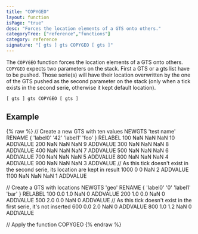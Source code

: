 ```yaml
---
title: "COPYGEO"
layout: function
isPage: "true"
desc: "Forces the location elements of a GTS onto others."
categoryTree: ["reference","functions"]
category: reference
signature: "[ gts ] gts COPYGEO [ gts ]"
---
```


The `COPYGEO` function forces the location elements of a GTS onto others. `COPYGEO` expects two parameters on the stack. First a GTS or a gts list have to be pushed. Those serie(s) will have their location overwritten by the one of the GTS pushed as the second parameter on the stack (only when a tick exists in the second serie, otherwise it kept default location).

```
[ gts ] gts COPYGEO [ gts ]
```

## Example ##

{% raw %}
<warp10-warpscript-widget backend="{{backend}}"  exec-endpoint="{{execEndpoint}}">
// Create a new GTS with ten values 
NEWGTS 
'test name'
RENAME
{ 'label0' '42' 'label1' 'foo' }
RELABEL
100  NaN NaN NaN 10 ADDVALUE
200  NaN NaN NaN  9 ADDVALUE
300  NaN NaN NaN  8 ADDVALUE
400  NaN NaN NaN  7 ADDVALUE
500  NaN NaN NaN  6 ADDVALUE
700  NaN NaN NaN  5 ADDVALUE
800  NaN NaN NaN  4 ADDVALUE
900  NaN NaN NaN  3 ADDVALUE
// As this tick doesn't exist in the second serie, its location are kept in result
1000 0 0 NaN  2 ADDVALUE
1100 NaN NaN NaN  1 ADDVALUE

// Create a GTS with locations
NEWGTS 
'geo'
RENAME
{ 'label0' '0' 'label1' 'bar' }
RELABEL
100  0.0 1.0 NaN 0 ADDVALUE
200  1.0 0.0 NaN 0 ADDVALUE
500  2.0 0.0 NaN 0 ADDVALUE
// As this tick doesn't exist in the first serie, it's not inserted
600  0.0 2.0 NaN 0 ADDVALUE
800  1.0 1.2 NaN 0 ADDVALUE

// Apply the function
COPYGEO
</warp10-warpscript-widget>
{% endraw %}   